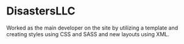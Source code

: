 # DisastersLLC
Worked as the main developer on the site by utilizing a template and creating styles using CSS and SASS and new layouts using XML.
